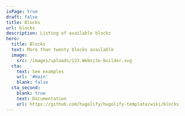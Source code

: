 ```yaml
---
isPage: true
draft: false
title: Blocks
url: blocks
description: Listing of available blocks
hero:
  title: Blocks
  text: More than twenty blocks available
  image:
    src: /images/uploads/123.Website-builder.svg
  cta:
    text: See examples
    url: '#main'
    blank: false
  cta_second:
    blank: true
    text: Documentation
    url: https://github.com/hugolify/hugolify-template/wiki/blocks
---
```

